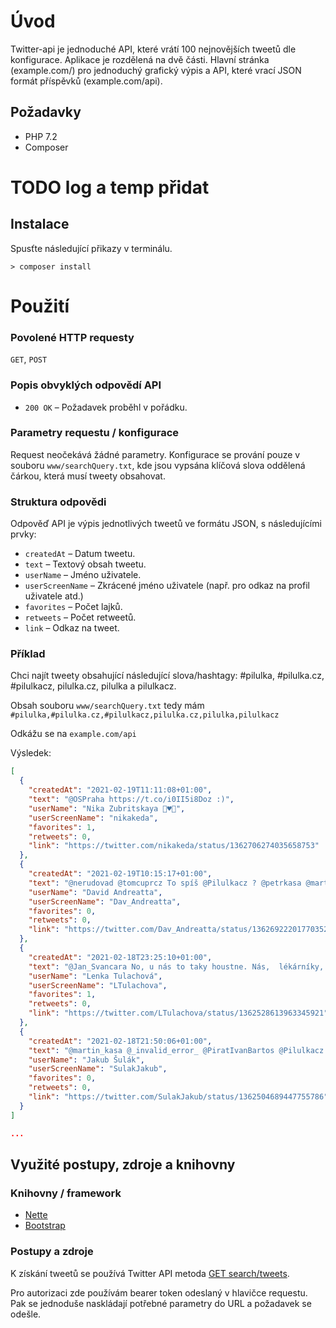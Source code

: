 Úvod
=================

Twitter-api je jednoduché API, které vrátí 100 nejnovějších tweetů dle konfigurace. Aplikace je rozdělená na dvě části. Hlavní stránka (example.com/) pro jednoduchý grafický výpis a API, které vrací JSON formát příspěvků (example.com/api).

Požadavky
------------

- PHP 7.2
- Composer
# TODO log a temp přidat

Instalace
------------

Spusťte následující přikazy v terminálu.
```
> composer install
```

Použití
=================

### Povolené HTTP requesty

`GET`, `POST`

### Popis obvyklých odpovědí API

- `200 OK` – Požadavek proběhl v pořádku.

### Parametry requestu / konfigurace

Request neočekává žádné parametry. 
Konfigurace se prování pouze v souboru `www/searchQuery.txt`, kde jsou vypsána klíčová slova oddělená čárkou, která musí tweety obsahovat.

### Struktura odpovědi

Odpověď API je výpis jednotlivých tweetů ve formátu JSON, s následujícími prvky:
- `createdAt` – Datum tweetu.
- `text` – Textový obsah tweetu.
- `userName` – Jméno uživatele.
- `userScreenName` – Zkrácené jméno uživatele (např. pro odkaz na profil uživatele atd.)
- `favorites` – Počet lajků.
- `retweets` – Počet retweetů.
- `link` – Odkaz na tweet.

### Příklad

Chci najít tweety obsahující následující slova/hashtagy: #pilulka, #pilulka.cz, #pilulkacz, pilulka.cz, pilulka a pilulkacz. 

Obsah souboru `www/searchQuery.txt` tedy mám `#pilulka,#pilulka.cz,#pilulkacz,pilulka.cz,pilulka,pilulkacz`

Odkážu se na
`example.com/api`

Výsledek:
```json
[
  {
    "createdAt": "2021-02-19T11:11:08+01:00",
    "text": "@OSPraha https://t.co/i0II5i8Doz :)",
    "userName": "Nika Zubritskaya 🤍♥️🤍",
    "userScreenName": "nikakeda",
    "favorites": 1,
    "retweets": 0,
    "link": "https://twitter.com/nikakeda/status/1362706274035658753"
  },
  {
    "createdAt": "2021-02-19T10:15:17+01:00",
    "text": "@nerudovad @tomcuprcz To spíš @Pilulkacz ? @petrkasa @martin_kasa",
    "userName": "David Andreatta",
    "userScreenName": "Dav_Andreatta",
    "favorites": 0,
    "retweets": 0,
    "link": "https://twitter.com/Dav_Andreatta/status/1362692220177035264"
  },
  {
    "createdAt": "2021-02-18T23:25:10+01:00",
    "text": "@Jan_Svancara No, u nás to taky houstne. Nás,  lékárníky, verbuje Pilulka. cz na zajišťování a prodej robertků a dalšího erotického zboží. Svět se zbláznil, ale Vaše kamera a pak to lano v komentářích mě vrátilo humor.",
    "userName": "Lenka Tulachová",
    "userScreenName": "LTulachova",
    "favorites": 1,
    "retweets": 0,
    "link": "https://twitter.com/LTulachova/status/1362528613963345921"
  },
  {
    "createdAt": "2021-02-18T21:50:06+01:00",
    "text": "@martin_kasa @_invalid_error_ @PiratIvanBartos @Pilulkacz Je to tak. Ono to je nejen vláda, ale i úřady. Vše dělají nesmyslně komplikovaně a komplexně. Namísto řešení, co by pokrylo 80 % problému a lze vyřešit za dva dny.",
    "userName": "Jakub Šulák",
    "userScreenName": "SulakJakub",
    "favorites": 0,
    "retweets": 0,
    "link": "https://twitter.com/SulakJakub/status/1362504689447755786"
  }
]

...
```

## Využité postupy, zdroje a knihovny

### Knihovny / framework

- [Nette](https://nette.org/)
- [Bootstrap](https://getbootstrap.com/)

### Postupy a zdroje

K získání tweetů se používá Twitter API metoda [GET search/tweets](https://developer.twitter.com/en/docs/twitter-api/v1/tweets/search/api-reference/get-search-tweets).

Pro autorizaci zde používám bearer token odeslaný v hlavičce requestu. Pak se jednoduše naskládají potřebné parametry do URL a požadavek se odešle.



